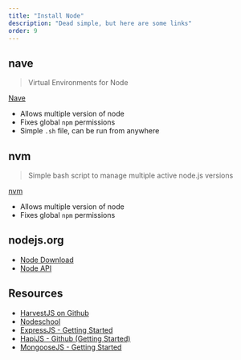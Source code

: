```yaml
---
title: "Install Node"
description: "Dead simple, but here are some links"
order: 9
---
```


## nave

> Virtual Environments for Node

[Nave](https://github.com/isaacs/nave)

- Allows multiple version of node
- Fixes global `npm` permissions
- Simple `.sh` file, can be run from anywhere

## nvm

> Simple bash script to manage multiple active node.js versions

[nvm](https://github.com/creationix/nvm)

- Allows multiple version of node
- Fixes global `npm` permissions

## nodejs.org

- [Node Download](http://nodejs.org/download/)
- [Node API](http://nodejs.org/api/)

## Resources

- [HarvestJS on Github](https://github.com/harvestjs)
- [Nodeschool](http://nodeschool.io/)
- [ExpressJS - Getting Started](http://expressjs.com/guide.html)
- [HapiJS - Github (Getting Started)](https://github.com/spumko/hapi#getting-started)
- [MongooseJS - Getting Started](http://mongoosejs.com/docs/index.html)